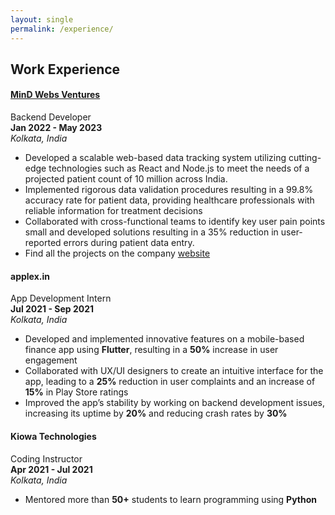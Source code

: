 ```yaml
---
layout: single
permalink: /experience/
---
```


## Work Experience

#### [MinD Webs Ventures](https://mindwebs.org/)
Backend Developer\
**Jan 2022 - May 2023**\
*Kolkata, India*
* Developed a scalable web-based data tracking system utilizing cutting-edge technologies such as React and Node.js to meet the needs of a projected patient count of 10 million across India.
* Implemented rigorous data validation procedures resulting in a 99.8% accuracy rate for patient data, providing healthcare professionals with reliable information for treatment decisions
* Collaborated with cross-functional teams to identify key user pain points small and developed solutions resulting in a 35% reduction in user-reported errors during patient data entry.
* Find all the projects on the company [website](https://mindwebs.org/)

#### applex.in
App Development Intern\
**Jul 2021 - Sep 2021**\
*Kolkata, India*
* Developed and implemented innovative features on a mobile-based finance app using **Flutter**, resulting in a **50%** increase in user engagement
* Collaborated with UX/UI designers to create an intuitive interface for the app, leading to a **25%** reduction in user complaints and an increase of **15%** in Play Store ratings
* Improved the app’s stability by working on backend development issues, increasing its uptime by **20%** and reducing crash rates by **30%**

#### Kiowa Technologies
Coding Instructor\
**Apr 2021 - Jul 2021**\
*Kolkata, India*
* Mentored more than **50+** students to learn programming using **Python**

